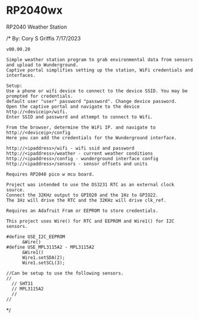 # RP2040wx
 RP2040 Weather Station

/*  By: Cory S Griffis
    7/17/2023

    v00.00.20

    Simple weather station program to grab environmental data from sensors and upload to Wunderground. 
    Captive portal simplifies setting up the station, WiFi credentials and interfaces.

    Setup:
    Use a phone or wifi device to connect to the device SSID. You may be prompted for credentials. 
    default user "user" password "password". Change device password. 
    Open the captive portal and navigate to the device http://<deviceip>/wifi.
    Enter SSID and password and attempt to connect to Wifi.

    From the browser, determine the WiFi IP. and navigate to http://<deviceip>/config
    Here you can add the credentials for the Wunderground interface. 
    
    http://<ipaddress>/wifi - wifi ssid and password
    http://<ipaddress>/weather - current weather conditions
    http://<ipaddress>/config - wunderground interface config
    http://<ipaddress>/sensors - sensor offsets and units

    Requires RP2040 pico w mcu board. 

    Project was intended to use the DS3231 RTC as an external clock source. 
    Connect the 32KHz output to GPIO20 and the 1Hz to GPIO22. 
    The 1Hz will drive the RTC and the 32KHz will drive clk_ref. 

    Requires an Adafruit Fram or EEPROM to store credentials.

    This project uses Wire() for RTC and EEPROM and Wire1() for I2C sensors. 

    #define USE_I2C_EEPROM
          &Wire()
    #define USE_MPL3115A2 - MPL3115A2
          &Wire1()
          Wire1.setSDA(2);
          Wire1.setSCL(3);

    //Can be setup to use the following sensors. 
    //
      // SHT31
      // MPL3115A2
      // 
    // 

*/